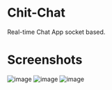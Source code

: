 # Chit-Chat
Real-time Chat App socket based.

# Screenshots
![image](https://user-images.githubusercontent.com/105040357/171442790-59e92a7d-0e74-4db0-8a10-c6cbe3675a6f.png)
![image](https://user-images.githubusercontent.com/105040357/171442658-46a9c24d-0ba8-498a-9947-96fb25992680.png)
![image](https://user-images.githubusercontent.com/105040357/171442738-2a655b7e-91bf-4dae-8577-d01af4d6c082.png)

